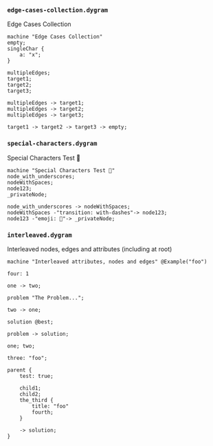 
### `edge-cases-collection.dygram`

Edge Cases Collection

```dy examples/edge-cases/edge-cases-collection.dygram
machine "Edge Cases Collection"
empty;
singleChar {
    a: "x";
}

multipleEdges;
target1;
target2;
target3;

multipleEdges -> target1;
multipleEdges -> target2;
multipleEdges -> target3;

target1 -> target2 -> target3 -> empty;
```

### `special-characters.dygram`

Special Characters Test 🚀

```dy examples/edge-cases/special-characters.dygram
machine "Special Characters Test 🚀"
node_with_underscores;
nodeWithSpaces;
node123;
_privateNode;

node_with_underscores -> nodeWithSpaces;
nodeWithSpaces -"transition: with-dashes"-> node123;
node123 -"emoji: 🎉"-> _privateNode;
```


### `interleaved.dygram`

Interleaved nodes, edges and attributes (including at root)

```dy examples/edge-cases/interleaved.dygram
machine "Interleaved attributes, nodes and edges" @Example("foo")

four: 1

one -> two;

problem "The Problem...";

two -> one;

solution @best;

problem -> solution;

one; two;

three: "foo";

parent {
    test: true;

    child1;
    child2;
    the_third {
        title: "foo"
        fourth;
    }

    -> solution;
}
```